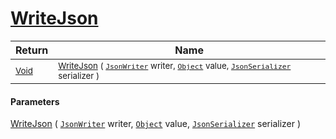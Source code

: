 # [WriteJson](./FeatureDescriptorJsonConverter-100664064.md)



| Return | Name | 
| --- | --- | 
| <sub>[Void](https://docs.microsoft.com/en-us/dotnet/api/System.Void)</sub>| <sub>[WriteJson](./FeatureDescriptorJsonConverter-100664064.md) ( [`JsonWriter`](./FeatureDescriptorJsonConverter-100664064.md) writer, [`Object`](https://docs.microsoft.com/en-us/dotnet/api/System.Object) value, [`JsonSerializer`](./FeatureDescriptorJsonConverter-100664064.md) serializer )</sub>| <br>


#### Parameters
[WriteJson](./FeatureDescriptorJsonConverter-100664064.md) ( [`JsonWriter`](./FeatureDescriptorJsonConverter-100664064.md) writer, [`Object`](https://docs.microsoft.com/en-us/dotnet/api/System.Object) value, [`JsonSerializer`](./FeatureDescriptorJsonConverter-100664064.md) serializer )